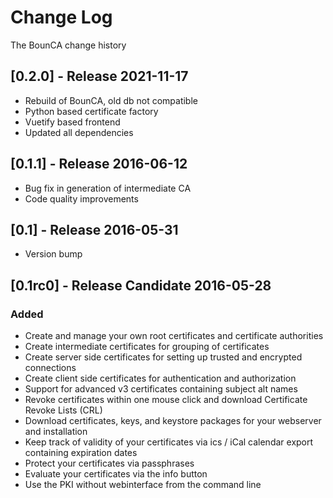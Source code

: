 # Change Log
The BounCA change history

## [0.2.0] - Release 2021-11-17
* Rebuild of BounCA, old db not compatible
* Python based certificate factory
* Vuetify based frontend
* Updated all dependencies

## [0.1.1] - Release 2016-06-12

* Bug fix in generation of intermediate CA
* Code quality improvements

## [0.1] - Release 2016-05-31

* Version bump

## [0.1rc0] - Release Candidate 2016-05-28

### Added
* Create and manage your own root certificates and certificate authorities
* Create intermediate certificates for grouping of certificates
* Create server side certificates for setting up trusted and encrypted connections
* Create client side certificates for authentication and authorization
* Support for advanced v3 certificates containing subject alt names
* Revoke certificates within one mouse click and download Certificate Revoke Lists (CRL)
* Download certificates, keys, and keystore packages for your webserver and installation
* Keep track of validity of your certificates via ics / iCal calendar export containing expiration dates
* Protect your certificates via passphrases
* Evaluate your certificates via the info button
* Use the PKI without webinterface from the command line
